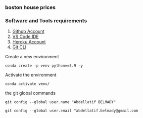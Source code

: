 ### boston house prices

### Software and Tools requirements

1. [Github Account](https.//github.com)
2. [VS Code IDE](https://code.visualstudio.com/)
3. [Heroku Account](https://heroku.com)
4. [Git CLI](https://git-scm.com/download/gui/windows)

Create a new environment
```
conda create -p venv python==3.9 -y
```
Activate the environment
```
conda activate venv/
```
the git global commands
```
git config --global user.name "Abdellatif BELMADY"
```
```
git config --global user.email "abdellatif.belmady@gmail.com
```